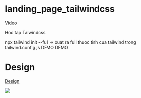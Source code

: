 # landing_page_tailwindcss

[Video](https://www.youtube.com/watch?v=_CRaTZGYmgU&t=3694s)

Hoc tap Taiwindcss

npx tailwind init --full => xuat ra full thuoc tinh cua tailwind trong tailwind.config.js
DEMO DEMO
# Design

[Design](https://www.figma.com/file/FynW2GcJFYna570UxmQWP3/Food-delivery-app-Ui-kit-(Community)?node-id=513%3A22)

![](https://res.cloudinary.com/anhchangtoanhoc97/image/upload/v1670974612/Screen_Shot_2022-12-13_at_06.24.28_xzbpo5.png)
